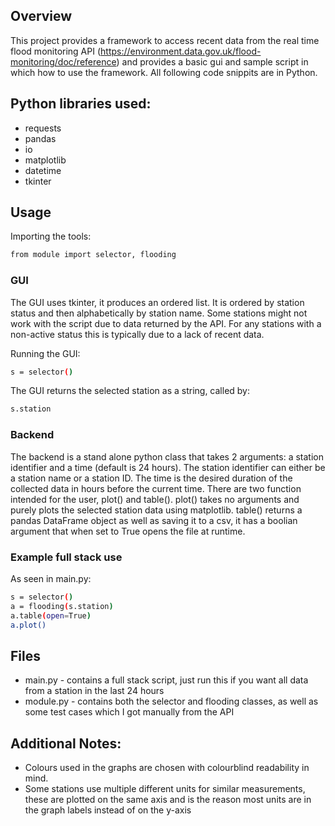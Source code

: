 ## Overview
This project provides a framework to access recent data from the real time flood monitoring API (https://environment.data.gov.uk/flood-monitoring/doc/reference) and provides a basic gui and sample script in which how to use the framework.
All following code snippits are in Python.

## Python libraries used:
- requests
- pandas
- io
- matplotlib
- datetime
- tkinter

## Usage
Importing the tools:
```bash
from module import selector, flooding
```
### GUI
The GUI uses tkinter, it produces an ordered list.
It is ordered by station status and then alphabetically by station name.
Some stations might not work with the script due to data returned by the API. For any stations with a non-active status this is typically due to a lack of recent data.

Running the GUI:
```bash
s = selector()
```
The GUI returns the selected station as a string, called by:
```bash
s.station
```

### Backend
The backend is a stand alone python class that takes 2 arguments: a station identifier and a time (default is 24 hours). The station identifier can either be a station name or a station ID. The time is the desired duration of the collected data in hours before the current time.
There are two function intended for the user, plot() and table(). plot() takes no arguments and purely plots the selected station data using matplotlib. table() returns a pandas DataFrame object as well as saving it to a csv, it has a boolian argument that when set to True opens the file at runtime.

### Example full stack use
As seen in main.py:
```bash
s = selector()
a = flooding(s.station)
a.table(open=True)
a.plot()
```

## Files
- main.py - contains a full stack script, just run this if you want all data from a station in the last 24 hours
- module.py - contains both the selector and flooding classes, as well as some test cases which I got manually from the API

## Additional Notes:
- Colours used in the graphs are chosen with colourblind readability in mind.
- Some stations use multiple different units for similar measurements, these are plotted on the same axis and is the reason most units are in the graph labels instead of on the y-axis